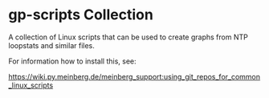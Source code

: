 # gp-scripts Collection

A collection of Linux scripts that can be used to create graphs
from NTP loopstats and similar files.

For information how to install this, see:

https://wiki.py.meinberg.de/meinberg_support:using_git_repos_for_common_linux_scripts
